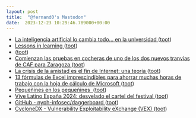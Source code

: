 ```yaml
---
layout: post
title:  "@fernand0's Mastodon"
date:  2023-12-23 10:29:46.789000+00:00
---
```

*  [La inteligencia artificial lo cambia todo… en la universidad ](https://www.consultorartesano.com/2023/12/la-inteligencia-artificial-lo-cambia-todo-en-la-universidad.htm) ([toot](https://mastodon.social/@fernand0/111629263620488301))
*  [Lessons in learning ](https://news.harvard.edu/gazette/story/2019/09/study-shows-that-students-learn-more-when-taking-part-in-classrooms-that-employ-active-learning-strategies) ([toot](https://mastodon.social/@fernand0/111628986985615701))
*  [ ](https://mastodon.social/users/fernand0/statuses/111628495203995754/activity) ([toot](https://mastodon.social/users/fernand0/statuses/111628495203995754/activity))
*  [Comienzan las pruebas en cocheras de uno de los dos nuevos tranvías de CAF para Zaragoza ](https://www.vialibre-ffe.com/noticias.asp?not=4110) ([toot](https://mastodon.social/@fernand0/111627342564047942))
*  [La crisis de la amistad es el fin de Internet: una teoría ](https://delia2d.substack.com/p/la-crisis-de-la-amistad-es-el-fi) ([toot](https://mastodon.social/@fernand0/111625788959870163))
*  [13 fórmulas de Excel imprescindibles para ahorrar muchas horas de trabajo con la hoja de cálculo de Microsoft ](https://www.genbeta.com/a-fondo/13-formulas-excel-utiles-que-cambiaran-tu-forma-usar-hoja-calculo-microsof) ([toot](https://mastodon.social/@fernand0/111625496955650825))
*  [Pequeñines en los pequeñines  ](https://avecesunafoto.wordpress.com/2023/12/22/pequenines-en-los-pequenines) ([toot](https://mastodon.social/@fernand0/111625426632487772))
*  [Vive Latino España 2024: desvelado el cartel del festival ](https://www.aragonmusical.com/2023/12/vive-latino-espana-2024-desvelado-el-cartel-del-festival) ([toot](https://mastodon.social/@fernand0/111625210224883966))
*  [GitHub - nyph-infosec/daggerboard ](https://github.com/nyph-infosec/daggerboar) ([toot](https://mastodon.social/@fernand0/111625006510530696))
*  [CycloneDX - Vulnerability Exploitability eXchange (VEX) ](https://cyclonedx.org/capabilities/vex) ([toot](https://mastodon.social/@fernand0/111624771031506836))
